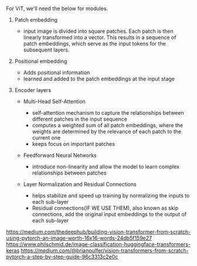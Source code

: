 For ViT, we'll need the below for modules. 

1. Patch embedding
    - input image is divided into square patches. 
      Each patch is then linearly transformed into a vector.
      This results in a sequence of patch embeddings, which serve as the input tokens for the subsequent layers.

2. Positional embedding
    - Adds positional information
    - learned and added to the patch embeddings at the input stage
    
3. Encoder layers
    - Multi-Head Self-Attention
        - self-attention mechanism to capture the relationships between different patches in the input sequence
        - computes a weighted sum of all patch embeddings, where the weights are determined by the relevance of 
          each patch to the current one
        - keeps focus on important patches

    - Feedforward Neural Networks
        -  introduce non-linearity and allow the model to learn complex relationships between patches

    - Layer Normalization and Residual Connections
        - helps stabilize and speed up training by normalizing the inputs to each sub-layer
        - Residual connections(IF WE USE THEM), also known as skip connections, 
          add the original input embeddings to the output of each sub-layer
          
https://medium.com/thedeephub/building-vision-transformer-from-scratch-using-pytorch-an-image-worth-16x16-words-24db5f159e27
https://www.philschmid.de/image-classification-huggingface-transformers-keras
https://medium.com/@brianpulfer/vision-transformers-from-scratch-pytorch-a-step-by-step-guide-96c3313c2e0c